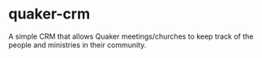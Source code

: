 # quaker-crm
A simple CRM that allows Quaker meetings/churches to keep track of the people and ministries in their community.
